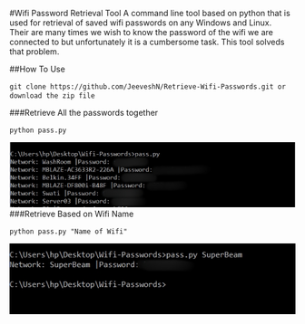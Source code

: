 #Wifi Password Retrieval Tool
A command line tool based on python that is used for retrieval of saved wifi passwords on any Windows and Linux.  
Their are many times we wish to know the password of the wifi we are connected to but unfortunately it is a cumbersome task. This tool solveds that problem.

##How To Use
```
git clone https://github.com/JeeveshN/Retrieve-Wifi-Passwords.git or download the zip file
```
###Retrieve All the passwords together
```
python pass.py
```
![image](/extras/Capture.jpg?raw=true)
###Retrieve Based on Wifi Name
```
python pass.py "Name of Wifi"
```
![image](/extras/Capture1.jpg?raw=true)

